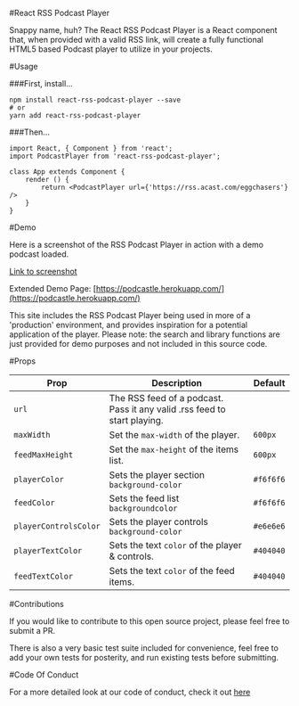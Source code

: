 #React RSS Podcast Player

Snappy name, huh? The React RSS Podcast Player is a React component that, when provided with a valid RSS link, will create a fully functional HTML5 based Podcast player to utilize in your projects.


#Usage

###First, install...

	npm install react-rss-podcast-player --save
	# or
	yarn add react-rss-podcast-player  
	
	
<!-- -->

###Then...
	
	import React, { Component } from 'react';
	import PodcastPlayer from 'react-rss-podcast-player';

	class App extends Component {
  		render () {
	    	return <PodcastPlayer url={'https://rss.acast.com/eggchasers'} />
  		}
	}


#Demo

Here is a screenshot of the RSS Podcast Player in action with a demo podcast loaded. 

[Link to screenshot](https://s3.amazonaws.com/motoportfoliobucket/github/rss_podcast_player_screenshot.jpg)



Extended Demo Page: [https://podcastle.herokuapp.com/](https://podcastle.herokuapp.com/)

This site includes the RSS Podcast Player being used in more of a 'production' environment, and provides inspiration for a potential application of the player. Please note: the search and library functions are just provided for demo purposes and not included in this source code. 



#Props


| Prop          | Description     | Default |
|-------------- |-----------------| --------------|
| `url`		      | The RSS feed of a podcast. Pass it any valid .rss feed to start playing.       |          |
| `maxWidth`     | Set the `max-width` of the player.       |      `600px`     |
| `feedMaxHeight`  | Set the `max-height` of the items list.       | `600px` |
| `playerColor`	      | Sets the player section `background-color`     | `#f6f6f6` |
| `feedColor`    | Sets the feed list `backgroundcolor`     | `#f6f6f6` |
| `playerControlsColor` | Sets the player controls `background-color`   | `#e6e6e6` |
| `playerTextColor`    | Sets the text `color` of the player & controls.   |     `#404040`     |
| `feedTextColor`    | Sets the text `color` of the feed items.   |   `#404040`     |


#Contributions

If you would like to contribute to this open source project, please feel free to submit a PR. 

There is also a very basic test suite included for convenience, feel free to add your own tests for posterity, and run existing tests before submitting. 


#Code Of Conduct

For a more detailed look at our code of conduct, check it out [here](https://github.com/titchimoto/react-rss-podcast-component/blob/master/CODE_OF_CONDUCT.md)







 